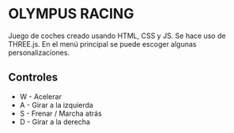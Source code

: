 # OLYMPUS RACING
Juego de coches creado usando HTML, CSS y JS. Se hace uso de THREE.js. En el menú principal se puede escoger algunas personalizaciones.

## Controles
  * W - Acelerar
  * A - Girar a la izquierda
  * S - Frenar / Marcha atrás
  * D - Girar a la derecha
